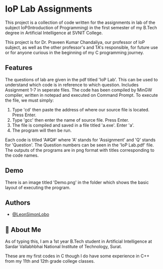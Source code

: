 
# IoP Lab Assignments

This project is a collection of code written for the assignments in lab of the subject IoP(Introduction of Programming) in the first semester of my B.Tech degree in Artificial Intelligence at SVNIT College.

This project is for Dr. Praveen Kumar Chandaliya, our professor of IoP subject, as well as the other professor's and TA's responsible, for future use or for anyone curious in the beginning of my C programming journey.


## Features

The questions of lab are given in the pdf titled 'IoP Lab'. This can be used to understand which code is in reference to which question.
Includes Assignment 1-7 in seperate files.
The code has been compiled by MinGW compiler, written in notepad and executed on Command Prompt.
To execute the file, we must simply:  
1) Type 'cd' then paste the address of where our source file is located. Press Enter.
2) Type 'gcc' then enter the name of source file. Press Enter.  
3) The file is compiled and saved in a file titled 'a.exe'. Enter 'a'.  
4) The program will then be run.

Each code is titled 'A#Q#' where 'A' stands for 'Assignment' and 'Q' stands for 'Question'. The Question numbers can be seen in the 'IoP Lab.pdf' file. The outputs of the programs are in png format with titles corresponding to the code names.

## Demo

There is an image titled 'Demo.png' in the folder which shows the basic layout of executing the program.

## Authors

- [@LeonSimonLobo](https://github.com/LeonSimonLobo)


## 🚀 About Me
As of typing this, I am a 1st year B.Tech student in Artificial Intelligence at Sardar Vallabhbhai National Institute of Technology, Surat.

These are my first codes in C though I do have some experience in C++ from my 11th and 12th grade college classes.


